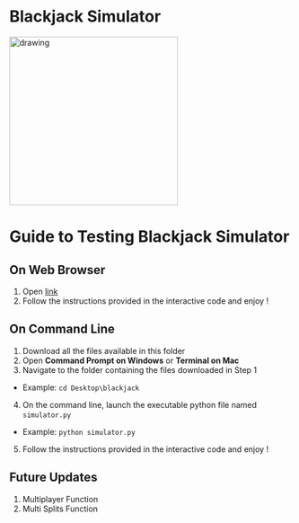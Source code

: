 # Blackjack Simulator
<img src="https://upload.wikimedia.org/wikipedia/commons/3/33/Blackjack21.jpg" alt="drawing" width="300"/>

# Guide to Testing Blackjack Simulator

## On Web Browser

1. Open [link](https://trinket.io/python3/52f908c98e?outputOnly=true)
2. Follow the instructions provided in the interactive code and enjoy !

## On Command Line

1. Download all the files available in this folder
2. Open __Command Prompt on Windows__ or __Terminal on Mac__
3. Navigate to the folder containing the files downloaded in Step 1
  - Example: <code>cd Desktop\blackjack</code>
4. On the command line, launch the executable python file named <code>simulator.py</code>
  - Example: <code>python simulator.py</code>
5. Follow the instructions provided in the interactive code and enjoy !

## Future Updates

1. Multiplayer Function
2. Multi Splits Function
